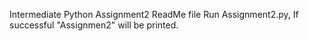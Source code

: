 Intermediate Python Assignment2 ReadMe file
Run Assignment2.py, If successful "Assignmen2" will be printed.
